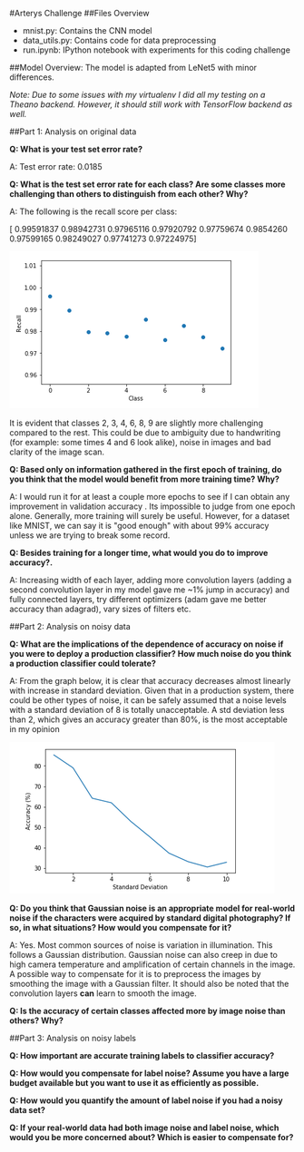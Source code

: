 #Arterys Challenge
##Files Overview
* mnist.py: Contains the CNN model
* data_utils.py: Contains code for data preprocessing
* run.ipynb: IPython notebook with experiments for this coding challenge

##Model Overview:
The model is adapted from LeNet5 with minor differences. 

*Note: Due to some issues with my virtualenv I did all my testing on a Theano backend. However, it should still work with TensorFlow backend as well.*


##Part 1: Analysis on original data


**Q: What is your test set error rate?**

A: Test error rate: 0.0185

**Q: What is the test set error rate for each class? Are some classes more challenging than others to distinguish from each other? Why?**

A: The following is the recall score per class: 

[ 0.99591837  0.98942731  0.97965116  0.97920792  0.97759674  0.9854260  0.97599165  0.98249027  0.97741273  0.97224975]

![](img/recall.png "Per class Recall score")

It is evident that classes 2, 3, 4, 6, 8, 9 are slightly more challenging compared to the rest. This could be due to ambiguity due to handwriting (for example: some times 4 and 6 look alike), noise in images and bad clarity of the image scan. 

**Q: Based only on information gathered in the first epoch of training, do you think that the model would benefit from more training time? Why?**

A: I would run it for at least a couple more epochs to see if I can obtain any improvement in validation accuracy . Its impossible to judge from one epoch alone. Generally, more training will surely be useful. However, for a dataset like MNIST, we can say it is "good enough" with about 99% accuracy unless we are trying to break some record. 

**Q: Besides training for a longer time, what would you do to improve accuracy?.**

A: Increasing width of each layer, adding more convolution layers (adding a second convolution layer in my model gave me ~1% jump in accuracy) and fully connected layers, try different optimizers (adam gave me better accuracy than adagrad), vary sizes of filters etc.

##Part 2: Analysis on noisy data


**Q: What are the implications of the dependence of accuracy on noise if you were to deploy a production classifier? How much noise do you think a production classifier could tolerate?**

A: From the graph below, it is clear that accuracy decreases almost linearly with increase in standard deviation. Given that in a production system, there could be other types of noise, it can be safely assumed that a noise levels with a standard deviation of 8 is totally unacceptable. A std deviation less than 2, which gives an accuracy greater than 80%, is the most acceptable in my opinion 

![](img/acc_w_noise.png "Accuracy with noise")

**Q: Do you think that Gaussian noise is an appropriate model for real-world noise if the characters were acquired by standard digital photography? If so, in what situations? How would you compensate for it?**

A: Yes. Most common sources of noise is variation in illumination. This follows a Gaussian distribution. Gaussian noise can also creep in due to high camera temperature and amplification of certain channels in the image. A possible way to compensate for it is to preprocess the images by smoothing the image with a Gaussian filter. It should also be noted that the convolution layers **can** learn to smooth  the image.  

**Q: Is the accuracy of certain classes affected more by image noise than others? Why?**


##Part 3: Analysis on noisy labels


**Q: How important are accurate training labels to classifier accuracy?**

**Q: How would you compensate for label noise? Assume you have a large budget available but you want to use it as efficiently as possible.**


**Q: How would you quantify the amount of label noise if you had a noisy data set?**

**Q: If your real-world data had both image noise and label noise, which would you be more concerned about? Which is easier to compensate for?**
